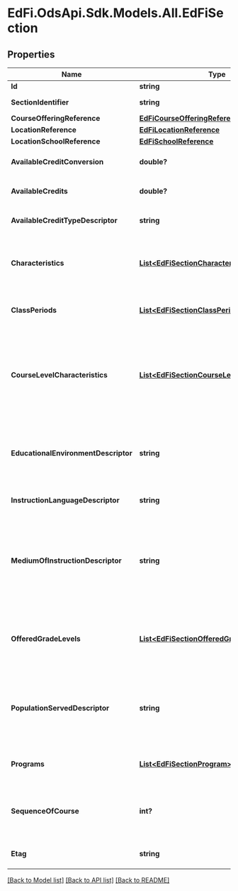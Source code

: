 # EdFi.OdsApi.Sdk.Models.All.EdFiSection
## Properties

Name | Type | Description | Notes
------------ | ------------- | ------------- | -------------
**Id** | **string** |  | 
**SectionIdentifier** | **string** | The local identifier assigned to a section. | 
**CourseOfferingReference** | [**EdFiCourseOfferingReference**](EdFiCourseOfferingReference.md) |  | 
**LocationReference** | [**EdFiLocationReference**](EdFiLocationReference.md) |  | [optional] 
**LocationSchoolReference** | [**EdFiSchoolReference**](EdFiSchoolReference.md) |  | [optional] 
**AvailableCreditConversion** | **double?** | Conversion factor that when multiplied by the number of credits is equivalent to Carnegie units. | [optional] 
**AvailableCredits** | **double?** | The value of credits or units of value awarded for the completion of a course. | [optional] 
**AvailableCreditTypeDescriptor** | **string** | The type of credits or units of value awarded for the completion of a course. | [optional] 
**Characteristics** | [**List&lt;EdFiSectionCharacteristic&gt;**](EdFiSectionCharacteristic.md) | An unordered collection of sectionCharacteristics. Reflects important characteristics of the Section, such as whether or not attendance is taken and the Section is graded. | [optional] 
**ClassPeriods** | [**List&lt;EdFiSectionClassPeriod&gt;**](EdFiSectionClassPeriod.md) | An unordered collection of sectionClassPeriods. The class period during which the Section meets. | [optional] 
**CourseLevelCharacteristics** | [**List&lt;EdFiSectionCourseLevelCharacteristic&gt;**](EdFiSectionCourseLevelCharacteristic.md) | An unordered collection of sectionCourseLevelCharacteristics. The type of specific program or designation with which the section is associated (e.g., AP, IB, Dual Credit, CTE). This collection should only be populated if it differs from the Course Level Characteristics identified at the Course Offering level. | [optional] 
**EducationalEnvironmentDescriptor** | **string** | The setting in which a child receives education and related services; for example:          Center-based instruction          Home-based instruction          Hospital class          Mainstream          Residential care and treatment facility          ... | [optional] 
**InstructionLanguageDescriptor** | **string** | The primary language of instruction, if omitted English is assumed. | [optional] 
**MediumOfInstructionDescriptor** | **string** | The media through which teachers provide instruction to students and students and teachers communicate about instructional matters; for example:          Technology-based instruction in classroom          Correspondence instruction          Face-to-face instruction          Virtual/On-line Distance learning          Center-based instruction          ... | [optional] 
**OfferedGradeLevels** | [**List&lt;EdFiSectionOfferedGradeLevel&gt;**](EdFiSectionOfferedGradeLevel.md) | An unordered collection of sectionOfferedGradeLevels. The grade levels in which the section is offered. This collection should only be populated if it differs from the Offered Grade Levels identified at the Course Offering level. | [optional] 
**PopulationServedDescriptor** | **string** | The type of students the Section is offered and tailored to; for example:          Bilingual students          Remedial education students          Gifted and talented students          Career and Technical Education students          Special education students          ... | [optional] 
**Programs** | [**List&lt;EdFiSectionProgram&gt;**](EdFiSectionProgram.md) | An unordered collection of sectionPrograms. Optional reference to program (e.g., CTE) to which the Section is associated. | [optional] 
**SequenceOfCourse** | **int?** | When a section is part of a sequence of parts for a course, the number of the sequence. If the course has only one part, the value of this section attribute should be 1. | [optional] 
**Etag** | **string** | A unique system-generated value that identifies the version of the resource. | [optional] 

[[Back to Model list]](../README.md#documentation-for-models) [[Back to API list]](../README.md#documentation-for-api-endpoints) [[Back to README]](../README.md)

